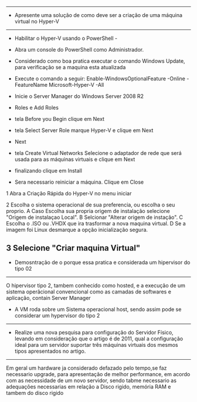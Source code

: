 ------------------------------------------------------------------------------------------------------
- Apresente uma solução de como deve ser a criação de uma máquina virtual no Hyper-V
------------------------------------------------------------------------------------------------------
- Habilitar o Hyper-V usando o PowerShell -

- Abra um console do PowerShell como Administrador.
- Considerado como boa pratica executar o comando Windows Update, para verificação se a maquina esta atualizada
- Execute o comando a seguir:
      Enable-WindowsOptionalFeature -Online -FeatureName Microsoft-Hyper-V -All
- Inicie o Server Manager do Windows Server 2008 R2
- Roles e Add Roles
- tela Before you Begin clique em Next
- tela Select Server Role marque Hyper-V e clique em Next
- Next
- tela Create Virtual Networks Selecione o adaptador de rede que será usada para as máquinas virtuais e clique em Next
- finalizando clique em Install
- Sera necessario reiniciar a máquina. Clique em Close


1 Abra a Criação Rápida do Hyper-V no menu iniciar

2 Escolha o sistema operacional de sua preferencia, ou escolha o seu proprio.
   A Caso Escolha sua propria origem de instalação selecione "Origem de instalaçao Local".
   B Selcionar "Alterar origem de instação".
   C Escolha o .ISO ou .VHDX que ira trasformar a nova maquina virtual.
   D Se a imagem foi Linux desmarque a opção inicialização segura.

3 Selecione "Criar maquina Virtual" 
-------------------------------------------------------------------------------------------------------
- Demosntração de o porque essa pratica e considerada um hipervisor do tipo 02
-------------------------------------------------------------------------------------------------------
O hipervisor tipo 2, tambem conhecido como hosted, e a execução de um sistema operãcional convencional
como as camadas de softwares e aplicação, contain Server Manager

- A VM roda sobre um Sistema operacional host, sendo assim pode se considerar um hypervisor do tipo 2 


-------------------------------------------------------------------------------------------------------
- Realize uma nova pesquisa para configuração do Servidor Físico, levando em consideração que o artigo 
é de 2011, qual a configuração ideal para um servidor suportar três máquinas virtuais dos mesmos 
tipos apresentados no artigo.
-------------------------------------------------------------------------------------------------------
Em geral um hardware ja considerado defazado pelo tempo,se faz necessario upgrade, para apresentação 
de melhor performance, em acordo com as necessidade de um novo servidor, sendo tabme necessario as 
adequações necessarias em relação a Disco rigido, memória RAM 
e tambem do disco rigido

